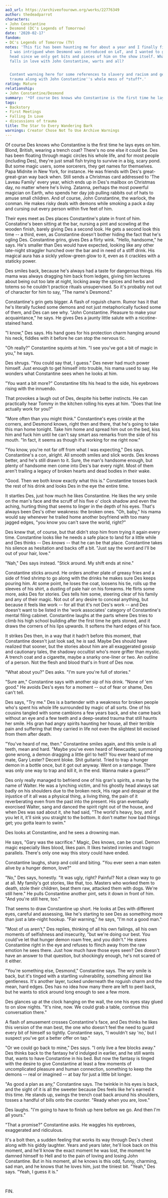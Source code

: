 ```yaml
---
ao3_url: https://archiveofourown.org/works/22776349
author: thedeadparrot
characters:
- John Constantine
- Desmond (DC's Legends of Tomorrow)
date: '2020-02-17'
fandom:
- DC's Legends of Tomorrow (TV)
notes: 'This fic has been haunting me for about a year and I finally finished it.
  I was intrigued when Desmond was introduced on LoT, and I wanted to get inside his
  head since we only get bits and pieces of him on the show itself. What kind of person
  falls in love with John Constantine, warts and all?


  Content warning here for some references to slavery and racism and generational
  trauma along with John Constantine''s whole mess of *stuff*.'
rating: Mature
relationship:
- John Constantine/Desmond
summary: '*Of course Des knows who Constantine is the first time he lays eyes on him.*'
tags:
- Backstory
- First Meetings
- Falling In Love
- discussions of trauma
title: The Star to Every Wandering Bark
warnings: Creator Chose Not To Use Archive Warnings
---
```


Of course Des knows who Constantine is the first time he lays eyes on him. Blond, British, wearing a trench coat? There's no one else it could be. Des has been floating through magic circles his whole life, and for most people (including Des), they're just small fish trying to survive in a big, scary pond. But some magic users, some sorcerers, they get names for themselves. Papa Midnite in New York, for instance. He was friends with Des's great-great-gran way back when. Still sends a Christmas card addressed to 'The Laveau Family' every year, which ends up in Des's mailbox on Christmas day, no matter where he's living. Zatanna, perhaps the most powerful magician on Earth, who spends her day job pulling rabbits out of hats to amuse small children. And of course, John Constantine, the warlock, the conman. He makes risky deals with demons while smoking a pack a day and cursing out every person within five feet of him.

Their eyes meet as Des places Constantine's plate in front of him. Constatine's been sitting at the bar, nursing a pint and scowling at the wooden finish, barely giving Des a second look. He gets a second look this time -- a third, even, as Constantine doesn't bother hiding the fact that he's ogling Des. Constantine grins, gives Des a flirty wink. "Hello, handsome," he says. He's smaller than Des would have expected, looking like any other late-night straggler hunched over the bar and in need of a stiff drink. His magical aura has a sickly yellow-green glow to it, even as it crackles with a staticky power.

Des smiles back, because he's always had a taste for dangerous things. His mama was always dragging him back from ledges, giving him lectures about being out too late at night, locking away the spices and herbs and totems so he couldn't practice rituals unsupervised. So it's probably not out of character for him to say, "The name's Desmond."

Constantine's grin gets bigger. A flash of roguish charm. Rumor has it that he's literally fucked some demons and not just metaphorically fucked some of them, and Des can see why. "John Constantine. Pleasure to make your acquaintance," he says. He gives Des a jaunty little salute with a nicotine-stained hand.

"I know," Des says. His hand goes for his protection charm hanging around his neck, fiddles with it before he can stop the nervous tic. 

"Oh really?" Constantine squints at him. "I see you've got a bit of magic in you," he says.

Des shrugs. "You could say that, I guess." Des never had much power himself. Just enough to get himself into trouble, his mama used to say. He wonders what Constantine sees when he looks at him.

"You want a bit more?" Constantine tilts his head to the side, his eyebrows rising with the innuendo.

That provokes a laugh out of Des, despite his better instincts. He can practically hear Tommy in the kitchen rolling his eyes at him. "Does that line actually work for you?"

"More often than you might think." Constantine's eyes crinkle at the corners, and Desmond knows, right then and there, that he's going to take this man home tonight. Take him home and spread him out on the bed, kiss him and fuck him until he can't say smart ass remarks from the side of his mouth. "In fact, it seems as though it's working for me right now." 

"You know, you're not far off from what I was expecting," Des says. Constantine's a con, alright. All smooth smiles and slick words. Des knows better, and he's still drawn to it. Sure, the man's handsome enough, but plenty of handsome men come into Des's bar every night. Most of them aren't trailing a legacy of broken hearts and dead bodies in their wake.

"Good. Then we both know exactly what this is." Constantine tosses back the rest of his drink and looks Des in the eye the entire time.

It startles Des, just how much he likes Constantine. He likes the wry smile on the man's face and the scruff of his five o' clock shadow and even the aching, hurting thing that seems to linger in the depth of his eyes. That's always been Des's other weakness: the broken ones. "Oh, baby," his mama would say whenever he trailed home another boyfriend with too many jagged edges, "you know you can't save the world, right?"

Des knew that, of course, but that didn't stop him from trying it again every time. Constantine looks like he needs a safe place to land for a little while and Des thinks -- Des *knows* -- that he can be that place. Constantine takes his silence as hesitation and backs off a bit. "Just say the word and I'll be out of your hair, love."

"Nah," Des says instead. "Stick around. My shift ends at nine."

Constantine sticks around. He orders another plate of greasy fries and a side of fried shrimp to go along with the drinks he makes sure Des keeps pouring him. At some point, he loses the coat, loosens his tie, rolls up the sleeves of his shirt, a dusting of pale hair on his forearms. He flirts some more, asks Des for stories. Des tells him some, steering clear of his family and any of their magic. Not out of any desire to conceal anything, but because it feels like work -- for all that it's not Des's work -- and Des doesn't want to be listed in the 'work associates' category of Constantine's mental filing cabinet. Constantine laughs at the parts where Des tries to climb his high school building after the first time he gets stoned, and it draws the corners of his lips upwards. It softens the hard edges of his face.

It strikes Des then, in a way that it hadn't before this moment, that Constantine doesn't just look sad, he *is* sad. Maybe Des should have realized that sooner, but the stories about him are all exaggerated gossip and cautionary tales, the shadowy occultist who's more grifter than mystic. A trench coat and a cigarette, maybe a snarky one-liner or two. An outline of a person. Not the flesh and blood that's in front of Des now.

"What about you?" Des asks. "I'm sure you're full of stories."

"Sure am," Constantine says with another sip of his drink. "None of 'em good." He avoids Des's eyes for a moment -- out of fear or shame, Des can't tell.

Des says, "Try me." Des is a bartender with a weakness for broken people who's spent his whole life surrounded by magic of all sorts. One of his cousins tangled with some cambions a few years back, and she came back without an eye and a few teeth and a deep-seated trauma that still haunts her smile. His gran had angry spirits haunting her house, all their terrible pain and suffering that they carried in life not even the slightest bit excised from them after death. 

"You've heard of me, then." Constantine smiles again, and this smile is all teeth, mean and hard. "Maybe you've even heard of Newcastle; summoning gone wrong, a demon dragging a little girl to hell? You ever heard of me mate, Gary Lester? Decent bloke. Shit guitarist. Tried to trap a hunger demon in a bottle once, but it got out anyway. Went on a rampage. There was only one way to trap and kill it, in the end. Wanna make a guess?"

Des only really managed to befriend one of his gran's spirits, a man by the name of Walter. He was a lynching victim, and his ghostly head always sat badly on his shoulders due to the broken neck, His rage and despair at the injustice of it all was a physical thing, a living thing, the pain of it reverberating even from the past into the present. His gran eventually exorcised Walter, sang and danced the spirit right out of the house, and when Des was sad about it, she had said, "The world's heavy, boy, and if you let it, it'll sink you straight to the bottom. It don't matter how bad things get; you gotta learn to swim."

Des looks at Constantine, and he sees a drowning man.

He says, "Gary was the sacrifice." Magic, Des knows, can be cruel. Demon magic especially likes blood, likes pain. It likes twisted ironies and tragic parallels. There's only one way this story could have ended.

Constantine laughs, sharp and cold and biting. "You ever seen a man eaten alive by a hunger demon, love?"

"No," Des says, honestly. "It was ugly, right? Painful? Not a clean way to go at all. My family's got stories, like that, too. Masters who worked them to death, stole their children, beat them raw, attacked them with dogs. We're still here." He pulls Constantine another pint, sets it down in front of him. "And you're still here, too."

That seems to draw Constantine up short. He looks at Des with different eyes, careful and assessing, like he's starting to see Des as something more than just a late-night hookup. "Fair warning," he says, "I'm not a good man."

"Most of us aren't," Des replies, thinking of all his own failings, all his own moments of selfishness and insecurity, "but we're doing our best. You could've let that hunger demon roam free, and you didn't." He stares Constantine right in the eye and refuses to flinch away from the raw emotion he sees there. Just how much have those eyes seen? Des doesn't have an answer to that question, but shockingly enough, he's not scared of it either.

"You're something else, Desmond," Constantine says. The wry smile is back, but it's tinged with a startling vulnerability, something almost like gentleness. It's another layer, tucked underneath the roguish charm and the mean, hard edges. Des has no idea how many there are left to peel back, but he wants to stick around long enough to see a few more.

Des glances up at the clock hanging on the wall, the one his eyes stay glued to on slow nights. "It's nine, now. We could grab a table, continue this conversation there."

A flash of amusement crosses Constantine's face, and Des thinks he likes this version of the man best, the one who doesn't feel the need to guard every bit of himself so tightly. Constantine says, "I wouldn't say 'no,' but I suspect you've got a better offer on tap."

"Or we could go back to mine," Des says. "I only live a few blocks away." Des thinks back to the fantasy he'd indulged in earlier, and he still wants that, wants to have Constantine in his bed. But now the fantasy is tinged with the desire to give Constantine at least a few moments of uncomplicated pleasure and human connection, something to keep the demons -- real or imagined -- at bay for just a little bit longer.

"As good a plan as any," Constantine says. The twinkle in his eyes is back, and the sight of it is all the sweeter because Des feels like he's earned it this time. He stands up, swings the trench coat back around his shoulders, tosses a handful of bills onto the counter. "Ready when you are, love."

Des laughs. "I'm going to have to finish up here before we go. And then I'm all yours."

"That a promise?" Constantine asks. He waggles his eyebrows, exaggerated and ridiculous.

It's a bolt then, a sudden feeling that works its way through Des's chest along with his giddy laughter. Years and years later, he'll look back on this moment, and he'll know the exact moment he was lost, the moment he damned himself to Hell and to the pain of loving and losing John Constantine. But in his moment, all he knows is this odd, funny, charming, sad man, and he knows that he loves him, just the tiniest bit. "Yeah," Des says. "Yeah, I guess it is."

 

FIN.